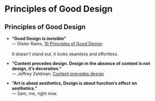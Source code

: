 # Principles of Good Design

## Principles of Good Design
* **“Good Design is invisible”**<br>
— Dieter Rams, [10 Principles of Good Design](https://readymag.com/shuffle/dieter-rams/)
<br><br>
It doesn't stand out, it looks seamless and effortless.
* **“Content precedes design. Design in the absence of content is not design, it’s decoration.”** <br>
— Jeffrey Zeldman, [Content precedes design](http://www.zeldman.com/2008/05/06/content-precedes-design/)

* **“Art is about aesthetics, Design is about function’s effect on aesthetics.”**<br>
— Sam, me, right now.

